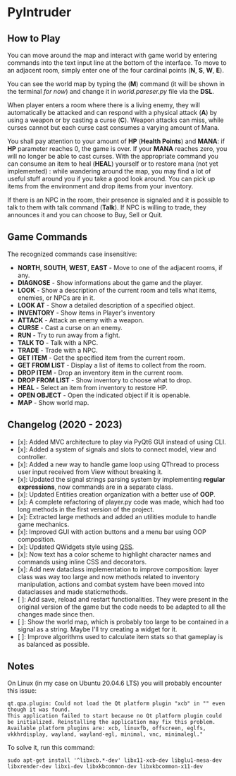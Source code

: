 # PyIntruder

## How to Play

You can move around the map and interact with game world by entering commands into the text input line at the bottom of the interface.
To move to an adjacent room, simply enter one of the four cardinal points (**N**, **S**, **W**, **E**).

You can see the world map by typing the (**M**) command (it will be shown in the terminal *for now*) and change it in *world.pareser.py* file via the **DSL**.

When player enters a room where there is a living enemy, they will automatically be attacked and can respond with a physical attack (**A**) by using a weapon or by casting a curse (**C**).
Weapon attacks can miss, while curses cannot but each curse cast consumes a varying amount of Mana.

You shall pay attention to your amount of **HP** (**Health Points**) and **MANA**: if **HP** parameter reaches 0, the game is over. If your **MANA** reaches zero, you will no longer be able to cast curses.
With the appropriate command you can consume an item to heal (**HEAL**) yourself or to restore mana (not yet implemented) : while wandering around the map, you may find a lot of useful stuff around you if you take a good look around. You can pick up items from the environment and drop items from your inventory.

If there is an NPC in the room, their presence is signaled and it is possible to talk to them with talk command (**Talk**). If NPC is willing to trade, they announces it and you can choose to Buy, Sell or Quit.

## Game Commands

The recognized commands case insensitive:

- **NORTH**, **SOUTH**, **WEST**, **EAST** - Move to one of the adjacent rooms, if any.
- **DIAGNOSE** - Show informations about the game and the player.
- **LOOK** - Show a description of the current room and tells what items, enemies, or NPCs are in it.
- **LOOK AT** - Show a detailed description of a specified object.
- **INVENTORY** - Show items in Player's inventory
- **ATTACK** - Attack an enemy with a weapon.
- **CURSE** - Cast a curse on an enemy.
- **RUN** - Try to run away from a fight.
- **TALK TO** - Talk with a NPC.
- **TRADE** - Trade with a NPC.
- **GET ITEM** - Get the specified item from the current room.
- **GET FROM LIST** - Display a list of items to collect from the room.
- **DROP ITEM** - Drop an inventory item in the current room.
- **DROP FROM LIST** - Show inventory to choose what to drop.
- **HEAL** - Select an item from inventory to restore HP.
- **OPEN OBJECT** - Open the indicated object if it is openable.
- **MAP** - Show world map.

## Changelog (2020 - 2023)

- [x]: Added MVC architecture to play via PyQt6 GUI instead of using CLI.
- [x]: Added a system of signals and slots to connect model, view and controller.
- [x]: Added a new way to handle game loop using QThread to process user input received from View without breaking it.
- [x]: Updated the signal strings parsing system by implementing **regular expressions**, now commands are in a separate class.
- [x]: Updated Entities creation organization with a better use of **OOP**.
- [x]: A complete refactoring of player.py code was made, which had too long methods in the first version of the project.
- [x]: Extracted large methods and added an utilities module to handle game mechanics.
- [x]: Improved GUI with action buttons and a menu bar using OOP composition.
- [x]: Updated QWidgets style using [QSS](https://doc.qt.io/qtforpython-6/overviews/stylesheet-examples.html).
- [x]: Now text has a color scheme to highlight character names and commands using inline CSS and decorators.
- [x]: Add new dataclass implementation to improve composition: layer class was way too large and now methods related to inventory manipulation, actions and combat system have been moved into dataclasses and made staticmethods.
- [ ]: Add save, reload and restart functionalities. They were present in the original version of the game but the code needs to be adapted to all the changes made since then.
- [ ]: Show the world map, which is probably too large to be contained in a signal as a string. Maybe I'll try creating a widget for it.
- [ ]: Improve algorithms used to calculate item stats so that gameplay is as balanced as possible.

## Notes

On Linux (in my case on Ubuntu 20.04.6 LTS) you will probably encounter this issue:

    qt.qpa.plugin: Could not load the Qt platform plugin "xcb" in "" even though it was found.
    This application failed to start because no Qt platform plugin could be initialized. Reinstalling the application may fix this problem.
    Available platform plugins are: xcb, linuxfb, offscreen, eglfs, vkkhrdisplay, wayland, wayland-egl, minimal, vnc, minimalegl."

To solve it, run this command:

    sudo apt-get install '^libxcb.*-dev' libx11-xcb-dev libglu1-mesa-dev libxrender-dev libxi-dev libxkbcommon-dev libxkbcommon-x11-dev
